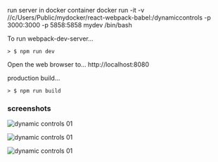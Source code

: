 

run server in docker container
docker run -it -v //c/Users/Public/mydocker/react-webpack-babel:/dynamiccontrols -p 3000:3000 -p 5858:5858 mydev /bin/bash





To run webpack-dev-server... 

```
> $ npm run dev
```

Open the web browser to...
http://localhost:8080







production build...
```
> $ npm run build
```





### screenshots

![dynamic controls 01](https://s32.postimg.org/6jbbdq4oh/questionswide.jpg)

![dynamic controls 01](https://s32.postimg.org/fptm109wx/questionsmobile.jpg)

![dynamic controls 01](https://s32.postimg.org/i5vfeurzl/questionaire_Console_After_Submit.jpg)



